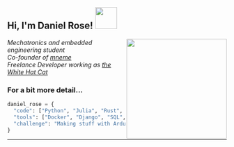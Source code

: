 <h2> Hi, I'm Daniel Rose! <img src="https://media.giphy.com/media/h741oEMnAUIILdX0kU/giphy.gif" width="50"></h2>
<img align='right' src="https://cdn.pixabay.com/photo/2017/03/23/12/32/arduino-2168193_960_720.png" width="230">
<p><em>Mechatronics and embedded engineering student<br>Co-founder of  <a href="https://github.com/mneme-org">mneme</a></br>Freelance Developer working as <a href="https://whitehatcat.net">the White Hat Cat</a> 
</em></p>

### For a bit more detail... 

```python
daniel_rose = {
  "code": ["Python", "Julia", "Rust", "C++", "HTML", "CSS", "Java"],
  "tools": ["Docker", "Django", "SQL", "PyTorch", "TensorFlow.jl", "Discord.py"],
  "challenge": "Making stuff with Arduinos and C++. Mathing stuff with Julia and Project Euler."
}

```
---
